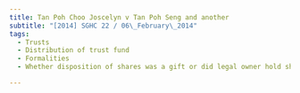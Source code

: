 ```yaml
---
title: Tan Poh Choo Joscelyn v Tan Poh Seng and another 
subtitle: "[2014] SGHC 22 / 06\_February\_2014"
tags:
  - Trusts
  - Distribution of trust fund
  - Formalities
  - Whether disposition of shares was a gift or did legal owner hold shares on trust for beneficiaries

---
```


